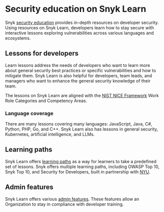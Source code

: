 # Security education on Snyk Learn

Snyk [security education](https://learn.snyk.io/catalog/?type=security-education) provides in-depth resources on developer security. Using resources on Snyk Learn, developers learn how to stay secure with interactive lessons exploring vulnerabilities across various languages and ecosystems.

## Lessons for developers

Learn lessons address the needs of developers who want to learn more about general security best practices or specific vulnerabilities and how to mitigate them. Snyk Learn is also helpful for developers, team leads, and managers who want to enhance the general security knowledge of their team.

The lessons on Snyk Learn are aligned with the [NIST NICE Framework](https://www.nist.gov/itl/applied-cybersecurity/nice) Work Role Categories and Competency Areas.

### Language coverage

There are many lessons covering many languages: JavaScript, Java, C#, Python, PHP, Go, and C++. Snyk Learn also has lessons in general security, Kubernetes, artificial intelligence, and LLMs.

## Learning paths

Snyk Learn offers [learning paths](https://learn.snyk.io/catalog/?format=learning\_path\&type=security-education) as a way for learners to take a predefined set of lessons. Snyk offers multiple learning paths, including OWASP Top 10, Snyk Top 10, and Security for Developers, built in partnership with [NYU](https://engineering.nyu.edu/academics/programs/cybersecurity-ms-online/nyu-cyber-fellows/badges/snyk).

## Admin features

Snyk Learn offers various [admin features](snyk-learn-reports-and-assignments.md). These features allow an Organization to stay in compliance with developer training.&#x20;


